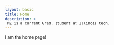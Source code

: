 ```yaml
---
layout: basic
title: Home
description: >
 MZ is a current Grad. student at Illinois tech.
---
```


I am the home page!
